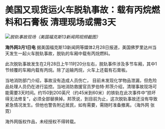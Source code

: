 # 美国又现货运火车脱轨事故：载有丙烷燃料和石膏板 清理现场或需3天

![](https://inews.gtimg.com/om_bt/OeFZNuLvkR89stHjUni90C-T97grUhbR4KXagvfoezO18AA/1000)_脱轨事故现场（美国福克斯13新闻网视频截图）_

**海外网3月1日电** 据美国福克斯13新闻网等媒体2月28日报道，美国佛罗里达州当天发生一起火车脱轨事故，脱轨的车厢中载有丙烷燃料。

此次脱轨事故发生在2月28日上午11时20分左右，脱轨事件涉及多节车厢，其中1节倾覆的车厢内载有丙烷。除了运输丙烷，火车上还载有石膏板。

当地消防部门介绍，事故没有造成人员伤亡，
目前未发现化学物品泄漏，但危险品处理人员仍在进行监控。当地消防救援官员罗伯特·邦茨介绍，清理事故现场可能需要3天时间。约150到200英尺（约45米到60米）的铁轨在此次事件中“损坏得无法修复”，必须全部替换掉。邦茨说，到目前为止，这次脱轨事故还没有导致紧急情况发生。但他也警告附近居民，如有需要，需随时准备撤离。（海外网
张霓）

海外网版权作品，未经授权不得转载。

